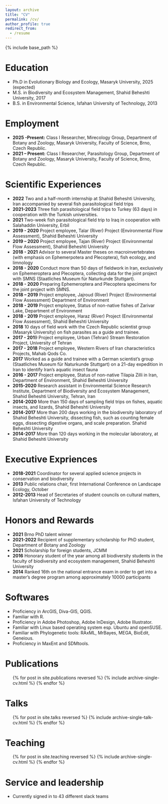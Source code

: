 ```yaml
---
layout: archive
title: "CV"
permalink: /cv/
author_profile: true
redirect_from:
  - /resume
---
```


{% include base_path %}

Education
======
* Ph.D in Evolutionary Biology and Ecology, Masaryk University, 2025 (expected)
* M.S. in Biodiversity and Ecosystem Management, Shahid Beheshti University, 2017
* B.S. in Environmental Science, Isfahan University of Technology, 2013

Employment
==========
* **2025 -Present:** Class I Researcher, Mirecology Group, Department of Botany and Zoology, Masaryk University, Faculty of Science, Brno, Czech Republic.
* **2021 – Present:** Class I Researcher, Parasitology Group, Department of Botany and Zoology, Masaryk University, Faculty of Science, Brno, Czech Republic.

Scientific Experiences
=====================
* **2022**	Two and a half-month internship at Shahid Beheshti University, Iran accompanied by several fish parasitological field trips
* **2021-2023**	Three fish parasitological field trips to Turkey (63 days) in cooperation with the Turkish universities.
* **2021**	Two-week fish parasitological field trip to Iraq in cooperation with Salahaddin University, Erbil
* **2019 - 2020**	Project employee, Talar (River) Project (Environmental Flow Assessment), Shahid Beheshti University
* **2019 – 2020**	Project employee, Tajan (River) Project (Environmental Flow Assessment), Shahid Beheshti University
* **2018 - 2021**	Advisor to several Master theses on macroinvertebrates (with emphasis on Ephemerpotera and Plecoptera), fish ecology, and limnology
* **2018 - 2020**	Conduct more than 50 days of fieldwork in Iran, exclusively on Ephemeroptera and Plecoptera, collecting data for the joint project with SMNS (Staatliches Museum für Naturkunde Stuttgart).
* **2018 - 2020**	Preparing Ephemeroptera and Plecoptera specimens for the joint project with SMNS. 
* **2018 – 2019**	Project employee, Jajroud (River) Project (Environmental Flow Assessment) Department of Environment
* **2018 - 2019**	Project employee, Status of non-native fishes of Zarivar Lake, Department of Environment
* **2018 - 2019**	Project employee, Haraz (River) Project (Environmental Flow Assessment), Shahid Beheshti University
* **2018**	10 days of field work with the Czech Republic scientist group (Masaryk University) on fish parasites as a guide and trainee. 
* **2017 - 201**9	Project employee, Urban (Tehran) Stream Restoration Project, University of Tehran 
* **2017 - 2018**	Project employee, Western Rivers of Iran characteristics Projects, Mahab Qods Co.
* **2017**	Worked as a guide and trainee with a German scientist’s group (Staatliches Museum für Naturkunde Stuttgart) on a 21-day expedition in Iran to identify Iran’s aquatic insect fauna
* **2016 - 2017**	Project employee, Status of non-native Tilapia Zilli in Iran, Department of Environment, Shahid Beheshti University
* **2015-2020**	Research assistant in Environmental Science Research Institute, Department of Biodiversity and Ecosystem Management, Shahid Beheshti University, Tehran, Iran
* **2014-2020**	More than 150 days of sampling field trips on fishes, aquatic insects, and lizards, Shahid Beheshti University
* **2014-2017**	More than 200 days working in the biodiversity laboratory of Shahid Beheshti University, dissecting fish, such as counting female eggs, dissecting digestive organs, and scale preparation. Shahid Beheshti University
* **2014-2017**	More than 120 days working in the molecular laboratory, at Shahid Beheshti University

Executive Expriences
===================
* **2018-2021**	Coordinator for several applied science projects in conservation and biodiversity
* **2013**	Public relations chair, first International Conference on Landscape Ecology, October
* **2012-2013**	Head of Secretaries of student councils on cultural matters, Isfahan University of Technology
	
	
	

Honors and Rewards 
==================
* **2021**	Brno PhD talent winner
* **2021-2022**	Recipient of supplementary scholarship for PhD student, Department of Botany and Zoology 
* **2021**	Scholarship for foreign students, JCMM
* **2016**	Honorary student of the year among all biodiversity students in the faculty of biodiversity and ecosystem management, Shahid Beheshti University
* **2014**	Ranked 16th on the national entrance exam in order to get into a master’s degree program among approximately 10000 participants

Softwares
==========
* Proficiency in ArcGIS, Diva-GIS, QGIS.
* Familiar with R.
* Proficiency in Adobe Photoshop, Adobe InDesign, Adobe Illustrator.
* Familiar with Linux based operating system esp. Ubuntu and openSUSE.
* Familiar with Phylogenetic tools: RAxML, MrBayes, MEGA, BioEdit, Geneious.
* Proficiency in MaxEnt and SDMtools.

Publications
======
  <ul>{% for post in site.publications reversed %}
    {% include archive-single-cv.html %}
  {% endfor %}</ul>
  
Talks
======
  <ul>{% for post in site.talks reversed %}
    {% include archive-single-talk-cv.html  %}
  {% endfor %}</ul>
  
Teaching
======
  <ul>{% for post in site.teaching reversed %}
    {% include archive-single-cv.html %}
  {% endfor %}</ul>
  
Service and leadership
======
* Currently signed in to 43 different slack teams
